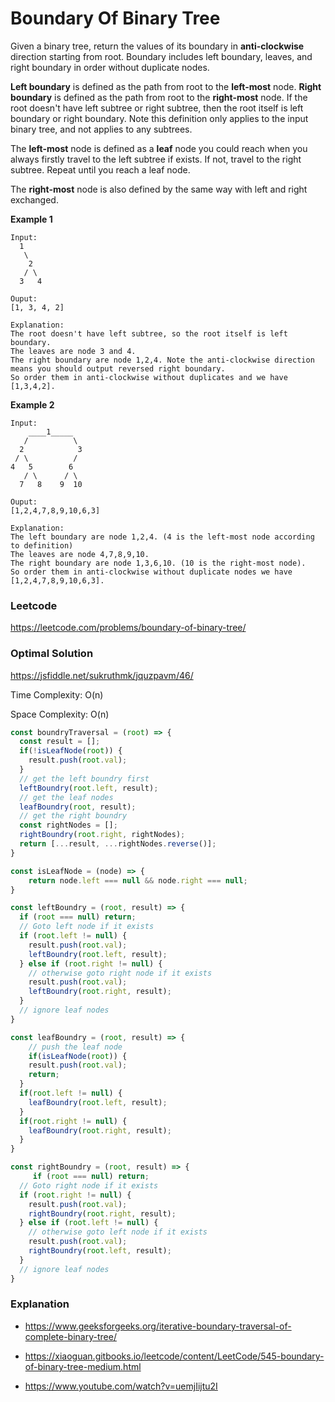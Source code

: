 # Boundary Of Binary Tree

Given a binary tree, return the values of its boundary in **anti-clockwise** direction starting from root. Boundary includes left boundary, leaves, and right boundary in order without duplicate nodes.

**Left boundary** is defined as the path from root to the **left-most** node. **Right boundary** is defined as the path from root to the **right-most** node. If the root doesn't have left subtree or right subtree, then the root itself is left boundary or right boundary. Note this definition only applies to the input binary tree, and not applies to any subtrees.

The **left-most** node is defined as a **leaf** node you could reach when you always firstly travel to the left subtree if exists. If not, travel to the right subtree. Repeat until you reach a leaf node.

The **right-most** node is also defined by the same way with left and right exchanged.

**Example 1**

```
Input:
  1
   \
    2
   / \
  3   4

Ouput:
[1, 3, 4, 2]

Explanation:
The root doesn't have left subtree, so the root itself is left boundary.
The leaves are node 3 and 4.
The right boundary are node 1,2,4. Note the anti-clockwise direction means you should output reversed right boundary.
So order them in anti-clockwise without duplicates and we have [1,3,4,2].
```

**Example 2**

```
Input:
    ____1_____
   /          \
  2            3
 / \          / 
4   5        6   
   / \      / \
  7   8    9  10  

Ouput:
[1,2,4,7,8,9,10,6,3]

Explanation:
The left boundary are node 1,2,4. (4 is the left-most node according to definition)
The leaves are node 4,7,8,9,10.
The right boundary are node 1,3,6,10. (10 is the right-most node).
So order them in anti-clockwise without duplicate nodes we have [1,2,4,7,8,9,10,6,3].
```

### Leetcode

https://leetcode.com/problems/boundary-of-binary-tree/



### Optimal Solution

https://jsfiddle.net/sukruthmk/jquzpavm/46/

Time Complexity: O(n)

Space Complexity: O(n)

```js
const boundryTraversal = (root) => {
  const result = [];
  if(!isLeafNode(root)) {
  	result.push(root.val);
  } 
  // get the left boundry first
  leftBoundry(root.left, result);
  // get the leaf nodes
  leafBoundry(root, result);
  // get the right boundry
  const rightNodes = [];
  rightBoundry(root.right, rightNodes);
  return [...result, ...rightNodes.reverse()];
}

const isLeafNode = (node) => {
	return node.left === null && node.right === null;
}

const leftBoundry = (root, result) => {
  if (root === null) return;
  // Goto left node if it exists
  if (root.left != null) {
    result.push(root.val);
    leftBoundry(root.left, result);
  } else if (root.right != null) { 
  	// otherwise goto right node if it exists
    result.push(root.val);
    leftBoundry(root.right, result);
  }
  // ignore leaf nodes
}

const leafBoundry = (root, result) => {
	// push the leaf node
	if(isLeafNode(root)) {
  	result.push(root.val);
    return;
  }
  if(root.left != null) {
  	leafBoundry(root.left, result);
  }
  if(root.right != null) {
  	leafBoundry(root.right, result);
  }
}

const rightBoundry = (root, result) => {
	 if (root === null) return;
  // Goto right node if it exists
  if (root.right != null) {
    result.push(root.val);
    rightBoundry(root.right, result);
  } else if (root.left != null) { 
  	// otherwise goto left node if it exists
    result.push(root.val);
    rightBoundry(root.left, result);
  }
  // ignore leaf nodes
}
```



### Explanation

* https://www.geeksforgeeks.org/iterative-boundary-traversal-of-complete-binary-tree/
* https://xiaoguan.gitbooks.io/leetcode/content/LeetCode/545-boundary-of-binary-tree-medium.html

* https://www.youtube.com/watch?v=uemjIijtu2I